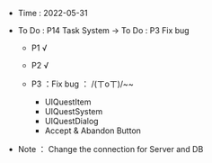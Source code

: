 - Time : 2022-05-31

- To Do : P14 Task System -> To Do : P3 Fix bug
 
    - P1 √

    - P2 √

    - P3 ：Fix bug ： /(ㄒoㄒ)/~~

        - UIQuestItem 
        - UIQuestSystem
        - UIQuestDialog
        - Accept & Abandon Button
         
- Note ： Change the connection for Server and DB

